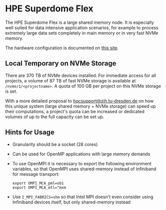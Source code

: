 # HPE Superdome Flex

The HPE Superdome Flex is a large shared memory node. It is especially well suited for data
intensive application scenarios, for example to process extremely large data sets completely in main
memory or in very fast NVMe memory.

The hardware configuration is documented on
[this site](hardware_overview.md#large-smp-system-hpe-superdome-flex).

## Local Temporary on NVMe Storage

There are 370 TB of NVMe devices installed. For immediate access for all projects, a volume of 87 TB
of fast NVMe storage is available at `/nvme/1/<projectname>`. A quota of
100 GB per project on this NVMe storage is set.

With a more detailed proposal to [hpcsupport@zih.tu-dresden.de](mailto:hpcsupport@zih.tu-dresden.de)
on how this unique system (large shared memory + NVMe storage) can speed up their computations, a
project's quota can be increased or dedicated volumes of up to the full capacity can be set up.

## Hints for Usage

- Granularity should be a socket (28 cores)
- Can be used for OpenMP applications with large memory demands
- To use OpenMPI it is necessary to export the following environment
  variables, so that OpenMPI uses shared-memory instead of Infiniband
  for message transport:

  ```
  export OMPI_MCA_pml=ob1
  export OMPI_MCA_mtl=^mxm
  ```

- Use `I_MPI_FABRICS=shm` so that Intel MPI doesn't even consider
  using Infiniband devices itself, but only shared-memory instead
